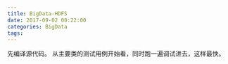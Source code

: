 ```yaml
---
title: BigData-HDFS
date: 2017-09-02 00:22:00
categories: BigData
tags:
---
```

先编译源代码。
从主要类的测试用例开始看，同时跑一遍调试进去，这样最快。


